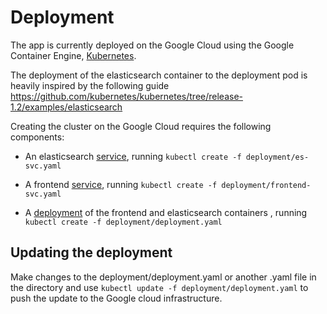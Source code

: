 # Deployment

The app is currently deployed on the Google Cloud using the Google Container Engine, [Kubernetes](http://kubernetes.io/).

The deployment of the elasticsearch container to the deployment pod is heavily inspired by the following guide
https://github.com/kubernetes/kubernetes/tree/release-1.2/examples/elasticsearch

Creating the cluster on the Google Cloud requires the following components:

- An elasticsearch [service](http://kubernetes.io/docs/user-guide/services/), running `kubectl create -f deployment/es-svc.yaml`

- A frontend [service](http://kubernetes.io/docs/user-guide/services/), running `kubectl create -f deployment/frontend-svc.yaml`

- A [deployment](http://kubernetes.io/docs/user-guide/deployments/#what-is-a-deployment) of the frontend and elasticsearch containers , running `kubectl create -f deployment/deployment.yaml`

## Updating the deployment

Make changes to the deployment/deployment.yaml or another .yaml file in the directory and use `kubectl update -f deployment/deployment.yaml` to push the update to the Google cloud infrastructure.
